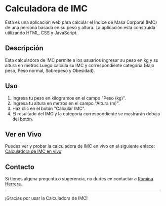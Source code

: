 # Calculadora de IMC

Esta es una aplicación web para calcular el Índice de Masa Corporal (IMC) de una persona basada en su peso y altura. La aplicación está construida utilizando HTML, CSS y JavaScript.

## Descripción

Esta calculadora de IMC permite a los usuarios ingresar su peso en kg y su altura en metros.Luego calcula su IMC y correspondiente categoria (Bajo peso, Peso normal, Sobrepeso y Obesidad).

## Uso

1. Ingresa tu peso en kilogramos en el campo "Peso (kg)".
2. Ingresa tu altura en metros en el campo "Altura (m)".
3. Haz clic en el botón "Calcular IMC".
4. El resultado del IMC y la categoría correspondiente se mostrarán debajo del botón.

## Ver en Vivo

Puedes ver y probar la calculadora de IMC en vivo en el siguiente enlace:
[Calculadora de IMC en vivo](https://romherre.github.io/Calculadora-de-IMC/)

## Contacto

Si tienes alguna pregunta o sugerencia, no dudes en contactar a [Romina Herrera](https://www.linkedin.com/in/romina-herreramicv/).

---

¡Gracias por usar la Calculadora de IMC!
